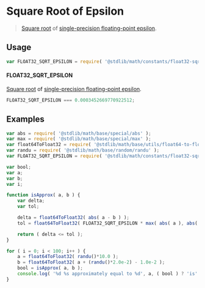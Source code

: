 # Square Root of Epsilon

> [Square root][@stdlib/math/base/special/sqrt] of [single-precision floating-point epsilon][@stdlib/math/constants/float32-eps].

<section class="usage">

## Usage

``` javascript
var FLOAT32_SQRT_EPSILON = require( '@stdlib/math/constants/float32-sqrt-eps' );
```

#### FLOAT32_SQRT_EPSILON

[Square root][@stdlib/math/base/special/sqrt] of [single-precision floating-point epsilon][@stdlib/math/constants/float32-eps].

``` javascript
FLOAT32_SQRT_EPSILON === 0.0003452669770922512;
```

</section>

<!-- /.usage -->


<section class="examples">

## Examples

``` javascript
var abs = require( '@stdlib/math/base/special/abs' );
var max = require( '@stdlib/math/base/special/max' );
var float64ToFloat32 = require( '@stdlib/math/base/utils/float64-to-float32' );
var randu = require( '@stdlib/math/base/random/randu' );
var FLOAT32_SQRT_EPSILON = require( '@stdlib/math/constants/float32-sqrt-eps' );

var bool;
var a;
var b;
var i;

function isApprox( a, b ) {
    var delta;
    var tol;

    delta = float64ToFloat32( abs( a - b ) );
    tol = float64ToFloat32( FLOAT32_SQRT_EPSILON * max( abs( a ), abs( b ) ) );

    return ( delta <= tol );
}

for ( i = 0; i < 100; i++ ) {
    a = float64ToFloat32( randu()*10.0 );
    b = float64ToFloat32( a + (randu()*2.0e-2) - 1.0e-2 );
    bool = isApprox( a, b );
    console.log( '%d %s approximately equal to %d', a, ( bool ) ? 'is' : 'is not', b );
}
```

</section>

<!-- /.examples -->


<section class="links">

[@stdlib/math/base/special/sqrt]: https://github.com/stdlib-js/stdlib
[@stdlib/math/constants/float32-eps]: https://github.com/stdlib-js/stdlib

</section>

<!-- /.links -->
